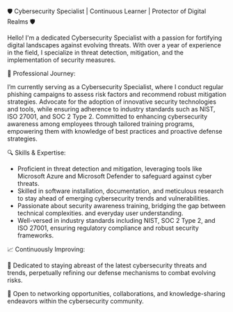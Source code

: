 🛡 Cybersecurity Specialist | Continuous Learner | Protector of Digital Realms 🛡

Hello! I'm a dedicated Cybersecurity Specialist with a passion for fortifying digital landscapes against evolving threats. With over a year of experience in the field, I specialize in threat detection, mitigation, and the implementation of security measures.

🚀 Professional Journey:

I’m currently serving as a Cybersecurity Specialist, where I conduct regular phishing campaigns to assess risk factors and recommend robust mitigation strategies. 
Advocate for the adoption of innovative security technologies and tools, while ensuring adherence to industry standards such as NIST, ISO 27001, and SOC 2 Type 2. 
Committed to enhancing cybersecurity awareness among employees through tailored training programs, empowering them with knowledge of best practices and proactive defense strategies.

🔍 Skills & Expertise:

- Proficient in threat detection and mitigation, leveraging tools like Microsoft Azure and Microsoft Defender to safeguard against cyber threats.
- Skilled in software installation, documentation, and meticulous research to stay ahead of emerging cybersecurity trends and vulnerabilities.
- Passionate about security awareness training, bridging the gap between technical complexities. and everyday user understanding.
- Well-versed in industry standards including NIST, SOC 2 Type 2, and ISO 27001, ensuring regulatory compliance and robust security frameworks.

📈 Continuously Improving:

🎯 Dedicated to staying abreast of the latest cybersecurity threats and trends, perpetually refining our defense mechanisms to combat evolving risks. 

🤝 Open to networking opportunities, collaborations, and knowledge-sharing endeavors within the cybersecurity community. 

<!---
ImpulseSec/ImpulseSec is a ✨ special ✨ repository because its `README.md` (this file) appears on your GitHub profile.
You can click the Preview link to take a look at your changes.
--->
